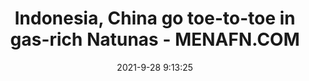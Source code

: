 ---
"title": "Indonesia, China go toe-to-toe in gas-rich Natunas - MENAFN.COM"
"date": "2021-9-28 9:13:25"
"feed_name": "GOOGLENEWSDRILLING"
"feed_website": "https://news.google.com/search?q=drilling%2Bincident&hl=en-US&gl=US&ceid=US:en"
"feed_rss": "https://news.google.com/rss/search?q=drilling%2Bincident&hl=en-US&gl=US&ceid=US:en"
"link": "https://menafn.com/1102875700/Indonesia-China-go-toe-to-toe-in-gas-rich-Natunas"
"file": "_posts/2021-1-1-bd62b01b39677438e817625ddc7025d7fb58c756.md"
"accident": "0"
"drilling": "0"
"dead": "0"
"injured": "0"
"where": "unknown site"
"place": "unknown place"
---